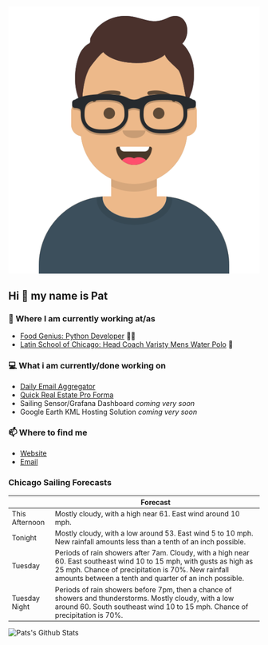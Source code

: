 [![Social banner for p-j-falconer](https://raw.githubusercontent.com/P-J-FALCONER/P-J-FALCONER/master/assets/avataaars.svg)](https://patfalconer.com/)
## Hi :wave: my name is Pat

### 💼 Where I am currently working at/as
- [Food Genius: Python Developer](https://getfoodgenius.com/) 🍔🐍
- [Latin School of Chicago: Head Coach Varisty Mens Water Polo](https://www.latinschool.org/) 🤽


### 💻 What i am currently/done working on
 - [Daily Email Aggregator](https://github.com/P-J-FALCONER/dott_daily_mail)
 - [Quick Real Estate Pro Forma](https://github.com/P-J-FALCONER/henry)
 - Sailing Sensor/Grafana Dashboard *coming very soon*
 - Google Earth KML Hosting Solution *coming very soon*

### 📫 Where to find me
 - [Website](https://patfalconer.com/)
 - [Email](mailto:patrick.j.falconer@gmail.com)


### Chicago Sailing Forecasts
|   | Forecast  |
|---|---|
| This Afternoon | Mostly cloudy, with a high near 61. East wind around 10 mph. |
| Tonight | Mostly cloudy, with a low around 53. East wind 5 to 10 mph. New rainfall amounts less than a tenth of an inch possible. |
| Tuesday | Periods of rain showers after 7am. Cloudy, with a high near 60. East southeast wind 10 to 15 mph, with gusts as high as 25 mph. Chance of precipitation is 70%. New rainfall amounts between a tenth and quarter of an inch possible. |
| Tuesday Night | Periods of rain showers before 7pm, then a chance of showers and thunderstorms. Mostly cloudy, with a low around 60. South southeast wind 10 to 15 mph. Chance of precipitation is 70%. |

![Pats's Github Stats](https://github-readme-stats.vercel.app/api?username=p-j-falconer&show_icons=true&theme=radical)
